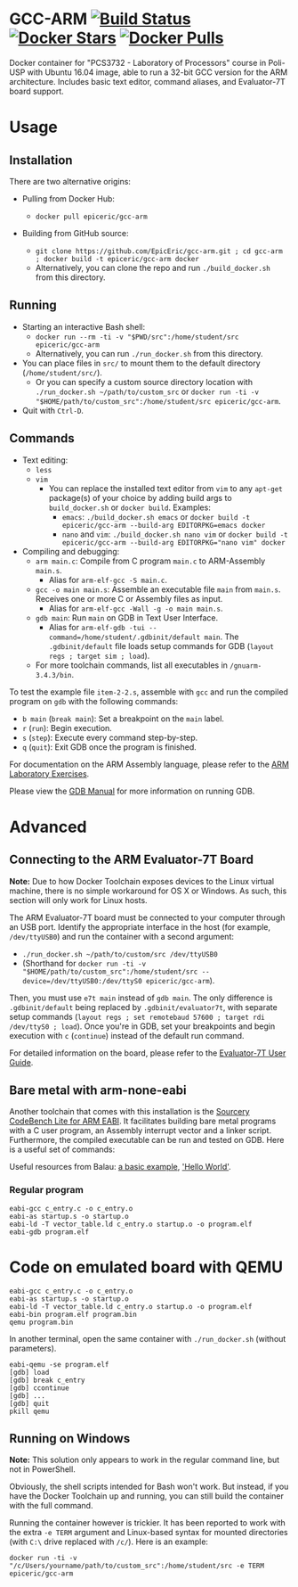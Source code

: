 # GCC-ARM [![Build Status](https://travis-ci.org/EpicEric/gcc-arm.svg?branch=master)](https://travis-ci.org/EpicEric/gcc-arm) [![Docker Stars](https://img.shields.io/docker/stars/epiceric/gcc-arm.svg)](https://hub.docker.com/r/epiceric/gcc-arm/) [![Docker Pulls](https://img.shields.io/docker/pulls/epiceric/gcc-arm.svg)](https://hub.docker.com/r/epiceric/gcc-arm/)

Docker container for "PCS3732 - Laboratory of Processors" course in Poli-USP with Ubuntu 16.04 image, able to run a 32-bit GCC version for the ARM architecture. Includes basic text editor, command aliases, and Evaluator-7T board support.

# Usage

## Installation

There are two alternative origins:

* Pulling from Docker Hub:
	* `docker pull epiceric/gcc-arm`

* Building from GitHub source: 
	* `git clone https://github.com/EpicEric/gcc-arm.git ; cd gcc-arm ; docker build -t epiceric/gcc-arm docker`
	* Alternatively, you can clone the repo and run `./build_docker.sh` from this directory.


## Running

* Starting an interactive Bash shell:
	* `docker run --rm -ti -v "$PWD/src":/home/student/src epiceric/gcc-arm`
	* Alternatively, you can run `./run_docker.sh` from this directory.
* You can place files in `src/` to mount them to the default directory (`/home/student/src/`).
	* Or you can specify a custom source directory location with `./run_docker.sh ~/path/to/custom_src` or `docker run -ti -v "$HOME/path/to/custom_src":/home/student/src epiceric/gcc-arm`.
* Quit with `Ctrl-D`.

## Commands

* Text editing:
	* `less`
	* `vim`
		* You can replace the installed text editor from `vim` to any `apt-get` package(s) of your choice by adding build args to `build_docker.sh` or `docker build`. Examples:
			* `emacs`: `./build_docker.sh emacs` or `docker build -t epiceric/gcc-arm --build-arg EDITORPKG=emacs docker`
			* `nano` and `vim`: `./build_docker.sh nano vim` or `docker build -t epiceric/gcc-arm --build-arg EDITORPKG="nano vim" docker`
* Compiling and debugging:
	* `arm main.c`: Compile from C program `main.c` to ARM-Assembly `main.s`.
		* Alias for `arm-elf-gcc -S main.c`.
	* `gcc -o main main.s`: Assemble an executable file `main` from `main.s`. Receives one or more C or Assembly files as input.
		* Alias for `arm-elf-gcc -Wall -g -o main main.s`.
	* `gdb main`: Run `main` on GDB in Text User Interface.
		* Alias for `arm-elf-gdb -tui --command=/home/student/.gdbinit/default main`. The `.gdbinit/default` file loads setup commands for GDB (`layout regs ; target sim ; load`).
	* For more toolchain commands, list all executables in `/gnuarm-3.4.3/bin`.

To test the example file `item-2-2.s`, assemble with `gcc` and run the compiled program on `gdb` with the following commands:
* `b main` (`break main`): Set a breakpoint on the `main` label.
* `r` (`run`): Begin execution.
* `s` (`step`): Execute every command step-by-step.
* `q` (`quit`): Exit GDB once the program is finished.

For documentation on the ARM Assembly language, please refer to the [ARM Laboratory Exercises](http://courses.cs.tamu.edu/rabi/cpsc617/resources/ARM%20Lab%20Mannual.pdf).

Please view the [GDB Manual](https://sourceware.org/gdb/onlinedocs/gdb/index.html) for more information on running GDB.

# Advanced

## Connecting to the ARM Evaluator-7T Board

**Note:** Due to how Docker Toolchain exposes devices to the Linux virtual machine, there is no simple workaround for OS X or Windows. As such, this section will only work for Linux hosts.

The ARM Evaluator-7T board must be connected to your computer through an USB port. Identify the appropriate interface in the host (for example, `/dev/ttyUSB0`) and run the container with a second argument:
* `./run_docker.sh ~/path/to/custom/src /dev/ttyUSB0`
* (Shorthand for `docker run -ti -v "$HOME/path/to/custom_src":/home/student/src --device=/dev/ttyUSB0:/dev/ttyS0 epiceric/gcc-arm`).

Then, you must use `e7t main` instead of `gdb main`. The only difference is `.gdbinit/default` being replaced by `.gdbinit/evaluator7t`, with separate setup commands (`layout regs ; set remotebaud 57600 ; target rdi /dev/ttyS0 ; load`). Once you're in GDB, set your breakpoints and begin execution with `c` (`continue`) instead of the default run command.

For detailed information on the board, please refer to the [Evaluator-7T User Guide](http://infocenter.arm.com/help/topic/com.arm.doc.dui0134a/DUI0134A_evaluator7t_ug.pdf).

## Bare metal with arm-none-eabi

Another toolchain that comes with this installation is the [Sourcery CodeBench Lite for ARM EABI](https://sourcery.mentor.com/GNUToolchain/release2032). It facilitates building bare metal programs with a C user program, an Assembly interrupt vector and a linker script. Furthermore, the compiled executable can be run and tested on GDB. Here is a useful set of commands:

Useful resources from Balau: [a basic example](https://balau82.wordpress.com/2010/02/14/simplest-bare-metal-program-for-arm/), ['Hello World'](https://balau82.wordpress.com/2010/02/28/hello-world-for-bare-metal-arm-using-qemu/).

### Regular program

```
eabi-gcc c_entry.c -o c_entry.o
eabi-as startup.s -o startup.o
eabi-ld -T vector_table.ld c_entry.o startup.o -o program.elf
eabi-gdb program.elf
```

# Code on emulated board with QEMU

```
eabi-gcc c_entry.c -o c_entry.o
eabi-as startup.s -o startup.o
eabi-ld -T vector_table.ld c_entry.o startup.o -o program.elf
eabi-bin program.elf program.bin
qemu program.bin
```

In another terminal, open the same container with `./run_docker.sh` (without parameters).

```
eabi-qemu -se program.elf
[gdb] load
[gdb] break c_entry
[gdb] ccontinue
[gdb] ...
[gdb] quit
pkill qemu
```

## Running on Windows

**Note:** This solution only appears to work in the regular command line, but not in PowerShell.

Obviously, the shell scripts intended for Bash won't work. But instead, if you have the Docker Toolchain up and running, you can still build the container with the full command. 

Running the container however is trickier. It has been reported to work with the extra `-e TERM` argument and Linux-based syntax for mounted directories (with `C:\` drive replaced with `/c/`). Here is an example:

```docker run -ti -v "/c/Users/yourname/path/to/custom_src":/home/student/src -e TERM epiceric/gcc-arm```

